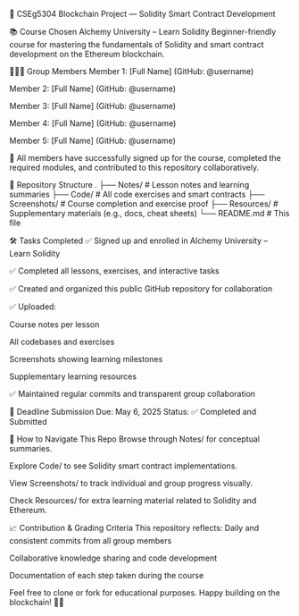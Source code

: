 
🔗 CSEg5304 Blockchain Project — Solidity Smart Contract Development

📚 Course Chosen
Alchemy University – Learn Solidity
 Beginner-friendly course for mastering the fundamentals of Solidity and smart contract development on the Ethereum blockchain.


🧑‍🤝‍🧑 Group Members
Member 1: [Full Name] (GitHub: @username)


Member 2: [Full Name] (GitHub: @username)


Member 3: [Full Name] (GitHub: @username)


Member 4: [Full Name] (GitHub: @username)


Member 5: [Full Name] (GitHub: @username)


📌 All members have successfully signed up for the course, completed the required modules, and contributed to this repository collaboratively.


📁 Repository Structure
. 
├── Notes/               # Lesson notes and learning summaries
├── Code/                # All code exercises and smart contracts
├── Screenshots/         # Course completion and exercise proof
├── Resources/           # Supplementary materials (e.g., docs, cheat sheets)
└── README.md            # This file



🛠️ Tasks Completed
✅ Signed up and enrolled in Alchemy University – Learn Solidity


✅ Completed all lessons, exercises, and interactive tasks


✅ Created and organized this public GitHub repository for collaboration


✅ Uploaded:


Course notes per lesson


All codebases and exercises


Screenshots showing learning milestones


Supplementary learning resources


✅ Maintained regular commits and transparent group collaboration




📅 Deadline
Submission Due: May 6, 2025
 Status: ✅ Completed and Submitted

📝 How to Navigate This Repo
Browse through Notes/ for conceptual summaries.


Explore Code/ to see Solidity smart contract implementations.


View Screenshots/ to track individual and group progress visually.


Check Resources/ for extra learning material related to Solidity and Ethereum.




📈 Contribution & Grading Criteria
This repository reflects:
Daily and consistent commits from all group members


Collaborative knowledge sharing and code development


Documentation of each step taken during the course



Feel free to clone or fork for educational purposes. Happy building on the blockchain! 🧱🚀

